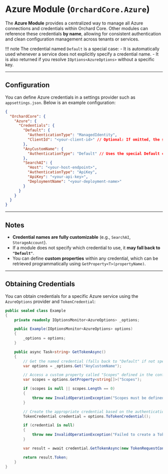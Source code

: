 # Azure Module (`OrchardCore.Azure`)

The **Azure Module** provides a centralized way to manage all Azure connections and credentials within Orchard Core.
Other modules can reference these credentials **by name**, allowing for consistent authentication and clean configuration management across tenants or services.

!!! note 
    The credential named `Default` is a special case:
     - It is automatically used whenever a service does not explicitly specify a credential name.
     - It is also returned if you resolve `IOptions<AzureOptions>` without a specific key.

---

## Configuration

You can define Azure credentials in a settings provider such as `appsettings.json`.
Below is an example configuration:

```json
{
  "OrchardCore": {
    "Azure": {
      "Credentials": {
        "Default": {
          "AuthenticationType": "ManagedIdentity",
          "ClientId": "<your-client-id>" // Optional: If omitted, the system-assigned managed identity will be used.
        },
        "AnyCustomName": {
          "AuthenticationType": "Default" // Uses the special Default credential
        },
        "SearchAI": {
          "Host": "<your-host-endpoint>",
          "AuthenticationType": "ApiKey",
          "ApiKey": "<your-api-key>",
          "DeploymentName": "<your-deployment-name>"
        }
      }
    }
  }
}
```

---

## Notes

* **Credential names are fully customizable** (e.g., `SearchAI`, `StorageAccount`).
* If a module does not specify which credential to use, it **may fall back to `"Default"`**.
* You can define **custom properties** within any credential, which can be retrieved programmatically using `GetProperty<T>(propertyName)`.

---

## Obtaining Credentials

You can obtain credentials for a specific Azure service using the `AzureOptions` provider and `TokenCredential`:

```csharp
public sealed class Example
{
    private readonly IOptionsMonitor<AzureOptions> _options;

    public Example(IOptionsMonitor<AzureOptions> options)
    {
        _options = options;
    }

    public async Task<string> GetTokenAsync()
    {
        // Get the named credential (falls back to "Default" if not specified).
        var options = _options.Get("AnyCustomName");

        // Access a custom property called "Scopes" defined in the configuration.
        var scopes = options.GetProperty<string[]>("Scopes");

        if (scopes is null || scopes.Length == 0)
        {
            throw new InvalidOperationException("Scopes must be defined in the configuration for the Redis credential.");
        }

        // Create the appropriate credential based on the authentication type.
        TokenCredential credential = options.ToTokenCredential();

        if (credential is null)
        {
            throw new InvalidOperationException("Failed to create a TokenCredential from the Redis options.");
        }

        var result = await credential.GetTokenAsync(new TokenRequestContext(scopes), CancellationToken.None);

        return result.Token;
    }
}
```
